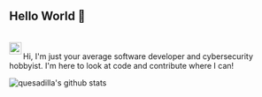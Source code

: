 ## Hello World 👋  

<br/>

<a href="[https://x.com/quesadilla_exe]">
<img align="left" alt="quesadilla | Twitter" width="22px" src="https://cdn.jsdelivr.net/npm/simple-icons@v3/icons/twitter.svg" />
</a>

<br />
Hi, I'm just your average software developer and cybersecurity hobbyist.  
I'm here to look at code and contribute where I can!  


![quesadilla's github stats](https://github-readme-stats.vercel.app/api?username=realcheesyquesadilla&show_icons=true&hide_border=true)
<!--
**realCheesyQuesadilla/realCheesyQuesadilla** is a ✨ _special_ ✨ repository because its `README.md` (this file) appears on your GitHub profile.

Here are some ideas to get you started:

- 🔭 I’m currently working on ...
- 🌱 I’m currently learning ...
- 👯 I’m looking to collaborate on ...
- 🤔 I’m looking for help with ...
- 💬 Ask me about ...
- 📫 How to reach me: ...
- 😄 Pronouns: ...
- ⚡ Fun fact: ...
-->

